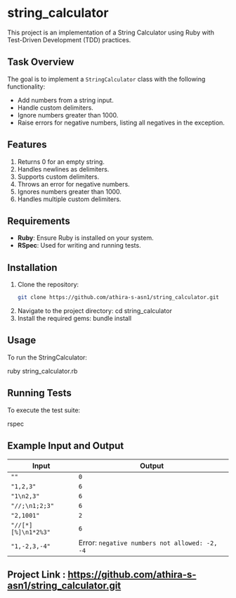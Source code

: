 # string_calculator

This project is an implementation of a String Calculator using Ruby with Test-Driven Development (TDD) practices.

## Task Overview

The goal is to implement a `StringCalculator` class with the following functionality:
- Add numbers from a string input.
- Handle custom delimiters.
- Ignore numbers greater than 1000.
- Raise errors for negative numbers, listing all negatives in the exception.

## Features

1. Returns 0 for an empty string.
2. Handles newlines as delimiters.
3. Supports custom delimiters.
4. Throws an error for negative numbers.
5. Ignores numbers greater than 1000.
6. Handles multiple custom delimiters.

## Requirements

- **Ruby**: Ensure Ruby is installed on your system.
- **RSpec**: Used for writing and running tests.

## Installation

1. Clone the repository:
   ```bash
   git clone https://github.com/athira-s-asn1/string_calculator.git
2. Navigate to the project directory:
   cd string_calculator
3. Install the required gems:
   bundle install

## Usage

To run the StringCalculator:

  ruby string_calculator.rb

## Running Tests

To execute the test suite:

   rspec

## Example Input and Output

| Input                 | Output           |
|-----------------------|------------------|
| `""`                  | `0`              |
| `"1,2,3"`             | `6`              |
| `"1\n2,3"`            | `6`              |
| `"//;\n1;2;3"`        | `6`              |
| `"2,1001"`            | `2`              |
| `"//[*][%]\n1*2%3"`   | `6`              |
| `"1,-2,3,-4"`         | Error: `negative numbers not allowed: -2, -4` |


## Project Link : https://github.com/athira-s-asn1/string_calculator.git